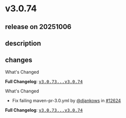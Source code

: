 # v3.0.74

## release on 20251006
## description
## changes
What's Changed

<strong>Full Changelog</strong>: <a class="commit-link" href="https://github.com/swagger-api/swagger-codegen/compare/v3.0.73...v3.0.74"><tt>v3.0.73...v3.0.74</tt></a>

What's Changed

* Fix failing maven-pr-3.0.yml by <a class="user-mention notranslate" data-hovercard-type="user" data-hovercard-url="/users/djankows/hovercard" data-octo-click="hovercard-link-click" data-octo-dimensions="link_type:self" href="https://github.com/djankows">@djankows</a> in <a class="issue-link js-issue-link" data-error-text="Failed to load title" data-id="3476779035" data-permission-text="Title is private" data-url="https://github.com/swagger-api/swagger-codegen/issues/12624" data-hovercard-type="pull_request" data-hovercard-url="/swagger-api/swagger-codegen/pull/12624/hovercard" href="https://github.com/swagger-api/swagger-codegen/pull/12624">#12624</a>

<strong>Full Changelog</strong>: <a class="commit-link" href="https://github.com/swagger-api/swagger-codegen/compare/v3.0.73...v3.0.74"><tt>v3.0.73...v3.0.74</tt></a>

